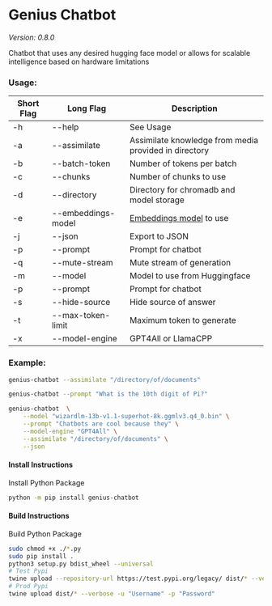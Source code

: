 # Genius Chatbot
*Version: 0.8.0*

Chatbot that uses any desired hugging face model or allows for scalable 
intelligence based on hardware limitations

### Usage:

| Short Flag | Long Flag          | Description                                                                  |
|------------|--------------------|------------------------------------------------------------------------------|
| -h         | --help             | See Usage                                                                    |
| -a         | --assimilate       | Assimilate knowledge from media provided in directory                        |
| -b         | --batch-token      | Number of tokens per batch                                                   |
| -c         | --chunks           | Number of chunks to use                                                      |
| -d         | --directory        | Directory for chromadb and model storage                                     |
| -e         | --embeddings-model | [Embeddings model](https://www.sbert.net/docs/pretrained_models.html) to use |
| -j         | --json             | Export to JSON                                                               |
| -p         | --prompt           | Prompt for chatbot                                                           |
| -q         | --mute-stream      | Mute stream of generation                                                    |
| -m         | --model            | Model to use from Huggingface                                                |
| -p         | --prompt           | Prompt for chatbot                                                           |
| -s         | --hide-source      | Hide source of answer                                                        |
| -t         | --max-token-limit  | Maximum token to generate                                                    |
| -x         | --model-engine     | GPT4All or LlamaCPP                                                          |

### Example:
```bash
genius-chatbot --assimilate "/directory/of/documents"
```

```bash
genius-chatbot --prompt "What is the 10th digit of Pi?"
```

```bash
genius-chatbot  \
    --model "wizardlm-13b-v1.1-superhot-8k.ggmlv3.q4_0.bin" \
    --prompt "Chatbots are cool because they" \
    --model-engine "GPT4All" \
    --assimilate "/directory/of/documents" \
    --json
```

#### Install Instructions
Install Python Package

```bash
python -m pip install genius-chatbot
```

#### Build Instructions
Build Python Package

```bash
sudo chmod +x ./*.py
sudo pip install .
python3 setup.py bdist_wheel --universal
# Test Pypi
twine upload --repository-url https://test.pypi.org/legacy/ dist/* --verbose -u "Username" -p "Password"
# Prod Pypi
twine upload dist/* --verbose -u "Username" -p "Password"
```
